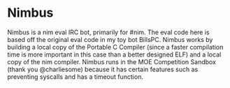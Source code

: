 Nimbus
======

Nimbus is a nim eval IRC bot, primarily for #nim. The eval code here is based off the original eval code in my toy bot BillsPC. Nimbus works by
building a local copy of the Portable C Compiler (since a faster compilation time is more important in this case than a better designed ELF) and a
local copy of the nim compiler. Nimbus runs in the MOE Competition Sandbox (thank you @charliesome) because it has certain features such as preventing
syscalls and has a timeout function.
